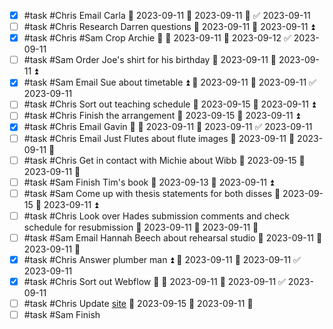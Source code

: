 - [x] #task #Chris Email Carla 📅 2023-09-11 🛫 2023-09-11 🔺 ✅ 2023-09-11
- [ ] #task #Chris Research Darren questions 📅 2023-09-11 🛫 2023-09-11 ⏫ 
- [x] #task #Chris #Sam Crop Archie 🔼 🛫 2023-09-11 📅 2023-09-12 ✅ 2023-09-11
- [ ] #task #Sam Order Joe's shirt for his birthday 📅 2023-09-11 🛫 2023-09-11 ⏫ 
- [x] #task #Sam Email Sue about timetable ⏫ 🛫 2023-09-11 📅 2023-09-11 ✅ 2023-09-11
- [ ] #task #Chris Sort out teaching schedule 📅 2023-09-15 🛫 2023-09-11 ⏫ 
- [ ] #task #Chris Finish the arrangement 📅 2023-09-15 🛫 2023-09-11 ⏫ 
- [x] #task #Chris Email Gavin 🔼 🛫 2023-09-11 📅 2023-09-11 ✅ 2023-09-11
- [ ] #task #Chris Email Just Flutes about flute images 📅 2023-09-11 🛫 2023-09-11 🔼 
- [ ] #task #Chris Get in contact with Michie about Wibb 📅 2023-09-15 🛫 2023-09-11 🔼 
- [ ] #task #Sam Finish Tim's book 📅 2023-09-13 🛫 2023-09-11 ⏫ 
- [ ] #task #Sam Come up with thesis statements for both disses 📅 2023-09-15 🛫 2023-09-11 ⏫ 
- [ ] #task #Chris Look over Hades submission comments and check schedule for resubmission 📅 2023-09-11 🛫 2023-09-11 🔼 
- [ ] #task #Sam Email Hannah Beech about rehearsal studio 📅 2023-09-11 🛫 2023-09-11 🔼 
- [x] #task #Chris Answer plumber man ⏫ 🛫 2023-09-11 📅 2023-09-11 ✅ 2023-09-11
- [x] #task #Chris Sort out Webflow 🔼 🛫 2023-09-11 📅 2023-09-11 ✅ 2023-09-11
- [ ] #task #Chris Update [site](www.chrishillflute.com) 📅 2023-09-15 🛫 2023-09-11 🔼 
- [ ] #task #Sam Finish 